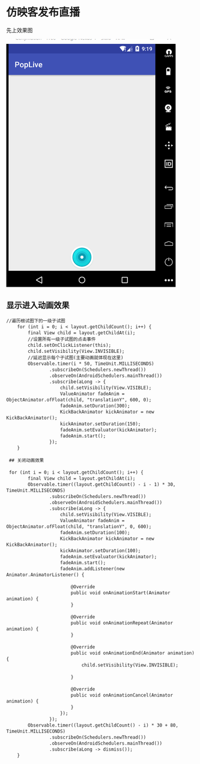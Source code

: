 # 仿映客发布直播  
先上效果图   

![](gif/popLive.gif)

## 显示进入动画效果  

    //遍历根试图下的一级子试图
        for (int i = 0; i < layout.getChildCount(); i++) {
            final View child = layout.getChildAt(i);
            //设置所有一级子试图的点击事件
            child.setOnClickListener(this);
            child.setVisibility(View.INVISIBLE);
            //延迟显示每个子试图(主要动画就体现在这里)
            Observable.timer(i * 50, TimeUnit.MILLISECONDS)
                    .subscribeOn(Schedulers.newThread())
                    .observeOn(AndroidSchedulers.mainThread())
                    .subscribe(aLong -> {
                        child.setVisibility(View.VISIBLE);
                        ValueAnimator fadeAnim = ObjectAnimator.ofFloat(child, "translationY", 600, 0);
                        fadeAnim.setDuration(300);
                        KickBackAnimator kickAnimator = new KickBackAnimator();
                        kickAnimator.setDuration(150);
                        fadeAnim.setEvaluator(kickAnimator);
                        fadeAnim.start();
                    });
        }
        
     ## 关闭动画效果  
     
     for (int i = 0; i < layout.getChildCount(); i++) {
            final View child = layout.getChildAt(i);
            Observable.timer((layout.getChildCount() - i - 1) * 30, TimeUnit.MILLISECONDS)
                    .subscribeOn(Schedulers.newThread())
                    .observeOn(AndroidSchedulers.mainThread())
                    .subscribe(aLong -> {
                        child.setVisibility(View.VISIBLE);
                        ValueAnimator fadeAnim = ObjectAnimator.ofFloat(child, "translationY", 0, 600);
                        fadeAnim.setDuration(100);
                        KickBackAnimator kickAnimator = new KickBackAnimator();
                        kickAnimator.setDuration(100);
                        fadeAnim.setEvaluator(kickAnimator);
                        fadeAnim.start();
                        fadeAnim.addListener(new Animator.AnimatorListener() {

                            @Override
                            public void onAnimationStart(Animator animation) {
                            }

                            @Override
                            public void onAnimationRepeat(Animator animation) {
                            }

                            @Override
                            public void onAnimationEnd(Animator animation) {
                                child.setVisibility(View.INVISIBLE);

                            }

                            @Override
                            public void onAnimationCancel(Animator animation) {
                            }
                        });
                    });
            Observable.timer((layout.getChildCount() - i) * 30 + 80, TimeUnit.MILLISECONDS)
                    .subscribeOn(Schedulers.newThread())
                    .observeOn(AndroidSchedulers.mainThread())
                    .subscribe(aLong -> dismiss());
        }

